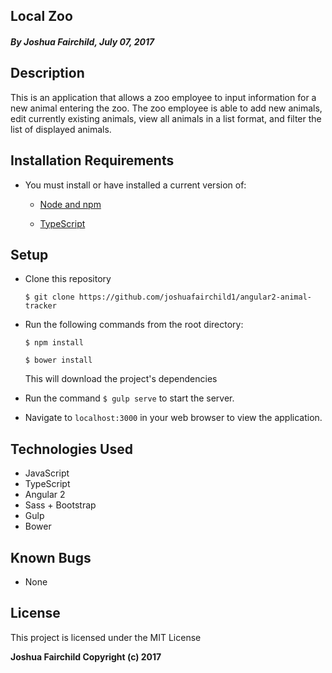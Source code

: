 ## Local Zoo

##### By **Joshua Fairchild, July 07, 2017**

## Description

This is an application that allows a zoo employee to input information for a new animal entering the zoo. The zoo employee is able to add new animals, edit currently existing animals, view all animals in a list format, and filter the list of displayed animals.

## Installation Requirements

* You must install or have installed a current version of:

  * [Node and npm](https://nodejs.org/en/)

  * [TypeScript](https://www.typescriptlang.org/#download-links)

## Setup

* Clone this repository

  `$ git clone https://github.com/joshuafairchild1/angular2-animal-tracker`


* Run the following commands from the root directory:

  `$ npm install`

  `$ bower install`

  This will download the project's dependencies


* Run the command `$ gulp serve` to start the server.

* Navigate to `localhost:3000` in your web browser to view the application.


## Technologies Used

* JavaScript
* TypeScript
* Angular 2
* Sass + Bootstrap
* Gulp
* Bower

## Known Bugs

* None

## License

This project is licensed under the MIT License

**Joshua Fairchild Copyright (c) 2017**
